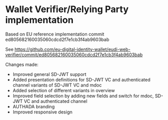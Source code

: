 # Wallet Verifier/Relying Party implementation

Based on EU reference implementation commit ed805682160035060cdcd2f7e1cb3f4ab9603bab

See https://github.com/eu-digital-identity-wallet/eudi-web-verifier/commit/ed805682160035060cdcd2f7e1cb3f4ab9603bab


Changes made:

- Improved general SD-JWT support
- Added presentation definitions for SD-JWT VC and authenticated channel variants of SD-JWT VC and mdoc
- Added selection of different variants in overview
- Improved field selection by adding new fields and switch for mdoc, SD-JWT VC and authenticated channel
- AUTHADA branding
- Improved responsive design